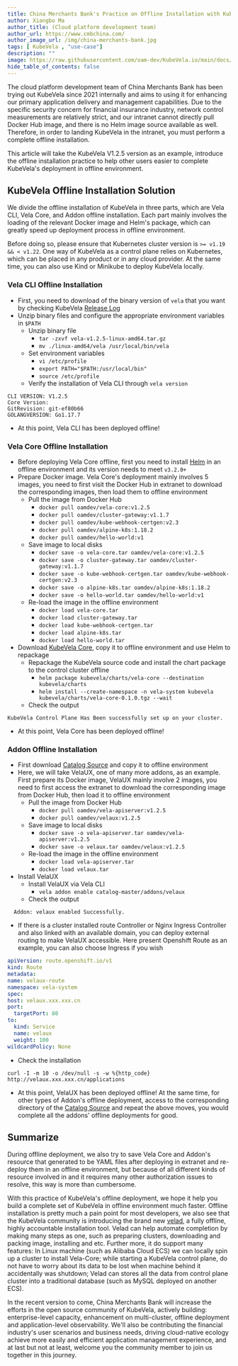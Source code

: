 ```yaml
---
title: China Merchants Bank's Practice on Offline Installation with KubeVela 
author: Xiangbo Ma
author_title: (Cloud platform development team)
author_url: https://www.cmbchina.com/
author_image_url: /img/china-merchants-bank.jpg
tags: [ KubeVela , "use-case"]
description: ""
image: https://raw.githubusercontent.com/oam-dev/KubeVela.io/main/docs/resources/KubeVela-03.png
hide_table_of_contents: false
---
```


The cloud platform development team of China Merchants Bank has been trying out KubeVela since 2021 internally and aims to using it for enhancing our primary application delivery and management capabilities. Due to the specific security concern for financial insurance industry, network control measurements are relatively strict, and our intranet cannot directly pull Docker Hub image, and there is no Helm image source available as well. Therefore, in order to landing KubeVela in the intranet, you must perform a complete offline installation.

This article will take the KubeVela V1.2.5 version as an example, introduce the offline installation practice to help other users easier to complete KubeVela's deployment in offline environment.

<!--truncate-->

## KubeVela Offline Installation Solution

We divide the offline installation of KubeVela in three parts, which are Vela CLI, Vela Core, and Addon offline installation. Each part mainly involves the loading of the relevant Docker image and Helm's package, which can greatly speed up deployment process in offline environment.

Before doing so, please ensure that Kubernetes cluster version is  `>= v1.19 && < v1.22`. One way of KubeVela as a control plane relies on Kubernetes, which can be placed in any product or in any cloud provider. At the same time, you can also use Kind or Minikube to deploy KubeVela locally.

### Vela CLI Offline Installation

- First, you need to download of the binary version of `vela` that you want by checking KubeVela [Release Log](https://github.com/kubevela/kubevela/releases)
- Unzip binary files and configure the appropriate environment variables in `$PATH`
   - Unzip binary file
      - `tar -zxvf vela-v1.2.5-linux-amd64.tar.gz`
      - `mv ./linux-amd64/vela /usr/local/bin/vela`
   - Set environment variables
      - `vi /etc/profile`
      - `export PATH="$PATH:/usr/local/bin"`
      - `source /etc/profile`
   - Verify the installation of Vela CLI through `vela version`
```shell
CLI VERSION: V1.2.5
Core Version:
GitRevision: git-ef80b66
GOLANGVERSION: Go1.17.7
```
 
- At this point, Vela CLI has been deployed offline!

### Vela Core Offline Installation

- Before deploying Vela Core offline, first you need to install [Helm](https://helm.sh/docs/intro/install/) in an offline environment and its version needs to meet `v3.2.0+`
- Prepare Docker image. Vela Core's deployment mainly involves 5 images, you need to first visit the Docker Hub in extranet to download the corresponding images, then load them to offline environment
   - Pull the image from Docker Hub
      - `docker pull oamdev/vela-core:v1.2.5`
      - `docker pull oamdev/cluster-gateway:v1.1.7`
      - `docker pull oamdev/kube-webhook-certgen:v2.3`
      - `docker pull oamdev/alpine-k8s:1.18.2`
      - `docker pull oamdev/hello-world:v1`
   - Save image to local disks
      - `docker save -o vela-core.tar oamdev/vela-core:v1.2.5`
      - `docker save -o cluster-gateway.tar oamdev/cluster-gateway:v1.1.7`
      - `docker save -o kube-webhook-certgen.tar oamdev/kube-webhook-certgen:v2.3`
      - `docker save -o alpine-k8s.tar oamdev/alpine-k8s:1.18.2`
      - `docker save -o hello-world.tar oamdev/hello-world:v1`
   - Re-load the image in the offline environment
      - `docker load vela-core.tar`
      - `docker load cluster-gateway.tar`
      - `docker load kube-webhook-certgen.tar`
      - `docker load alpine-k8s.tar`
      - `docker load hello-world.tar`
- Download [KubeVela Core](https://github.com/kubevela/KubeVela/releases), copy it to offline environment and use Helm to repackage
   - Repackage the KubeVela source code and install the chart package to the control cluster offline
      - `helm package kubevela/charts/vela-core --destination kubevela/charts`
      - `helm install --create-namespace -n vela-system kubevela kubevela/charts/vela-core-0.1.0.tgz --wait`
   - Check the output
```shell
KubeVela Control Plane Has Been successfully set up on your cluster.
```

- At this point, Vela Core has been deployed offline!

### Addon Offline Installation

- First download [Catalog Source](https://github.com/kubevela/catalog) and copy it to offline environment
- Here, we will take VelaUX, one of many more addons, as an example. First prepare its Docker image, VelaUX mainly involve 2 images, you need to first access the extranet to download the corresponding image from Docker Hub, then load it to offline environment
   - Pull the image from Docker Hub
      - `docker pull oamdev/vela-apiserver:v1.2.5`
      - `docker pull oamdev/velaux:v1.2.5`
   - Save image to local disks
      - `docker save -o vela-apiserver.tar oamdev/vela-apiserver:v1.2.5`
      - `docker save -o velaux.tar oamdev/velaux:v1.2.5`
   - Re-load the image in the offline environment
      - `docker load vela-apiserver.tar`
      - `docker load velaux.tar`
- Install VelaUX
   - Install VelaUX via Vela CLI
      - `vela addon enable catalog-master/addons/velaux`
   - Check the output
```shell
  Addon: velaux enabled Successfully.
```
 
   - If there is a cluster installed route Controller or Nginx Ingress Controller and also linked with an available domain, you can deploy external routing to make VelaUX accessible. Here present Openshift Route as an example, you can also choose Ingress if you wish
```yaml
apiVersion: route.openshift.io/v1
kind: Route
metadata:
name: velaux-route
namespace: vela-system
spec:
host: velaux.xxx.xxx.cn
port:
  targetPort: 80
to:
  kind: Service
  name: velaux
  weight: 100
wildcardPolicy: None
```

   - Check the installation
```shell
curl -I -m 10 -o /dev/null -s -w %{http_code} http://velaux.xxx.xxx.cn/applications
```

- At this point, VelaUX has been deployed offline! At the same time, for other types of Addon's offline deployment, access to the corresponding directory of the [Catalog Source](https://github.com/kubevela/catalog) and repeat the above moves, you would complete all the addons' offline deployments for good.

## Summarize

During offline deployment, we also try to save Vela Core and Addon's resource that generated to be YAML files after deploying in extranet and re-deploy them in an offline environment, but because of all different kinds of resource involved in and it requires many other authorization issues to resolve, this way is more than cumbersome.

With this practice of KubeVela's offline deployment, we hope it help you build a complete set of KubeVela in offline environment much faster. Offline installation is pretty much a pain point for most developers, we also see that the KubeVela community is introducing the brand new [velad](https://github.com/kubevela/velad), a fully offline, highly accountable installation tool. Velad can help automate completion by making many steps as one, such as preparing clusters, downloading and packing image, installing and etc. Further more, it do support many features: In Linux machine (such as Alibaba Cloud ECS) we can locally spin up a cluster to install Vela-Core; while starting a KubeVela control plane, do not have to worry about its data to be lost when machine behind it accidentally was shutdown; Velad can stores all the data from control plane cluster into a traditional database (such as MySQL deployed on another ECS).

In the recent version to come, China Merchants Bank will increase the efforts in the open source community of KubeVela, actively building: enterprise-level capacity, enhancement on multi-cluster, offline deployment and application-level observability. We'll also be contributing the financial industry's user scenarios and business needs, driving cloud-native ecology achieve more easily and efficient application management experience, and at last but not at least, welcome you the community member to join us together in this journey.